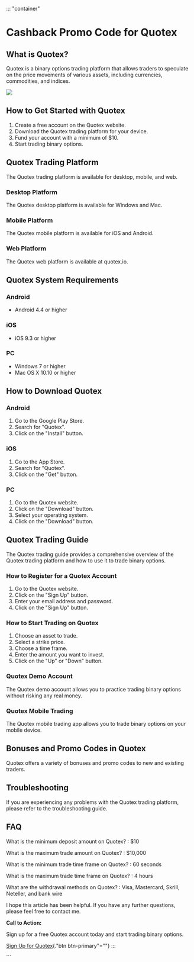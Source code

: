 ::: \"container\"
# Cashback Promo Code for Quotex

## What is Quotex?

Quotex is a binary options trading platform that allows traders to
speculate on the price movements of various assets, including
currencies, commodities, and indices.

[![](https://static.quotex.io/files/4_en/300_250.jpg)](https://traff.sbs/brokerqxlid)

## How to Get Started with Quotex

1.  Create a free account on the Quotex website.
2.  Download the Quotex trading platform for your device.
3.  Fund your account with a minimum of \$10.
4.  Start trading binary options.

## Quotex Trading Platform

The Quotex trading platform is available for desktop, mobile, and web.

### Desktop Platform

The Quotex desktop platform is available for Windows and Mac.

### Mobile Platform

The Quotex mobile platform is available for iOS and Android.

### Web Platform

The Quotex web platform is available at quotex.io.

## Quotex System Requirements

### Android

-   Android 4.4 or higher

### iOS

-   iOS 9.3 or higher

### PC

-   Windows 7 or higher
-   Mac OS X 10.10 or higher

## How to Download Quotex

### Android

1.  Go to the Google Play Store.
2.  Search for "Quotex".
3.  Click on the "Install" button.

### iOS

1.  Go to the App Store.
2.  Search for "Quotex".
3.  Click on the "Get" button.

### PC

1.  Go to the Quotex website.
2.  Click on the "Download" button.
3.  Select your operating system.
4.  Click on the "Download" button.

## Quotex Trading Guide

The Quotex trading guide provides a comprehensive overview of the Quotex
trading platform and how to use it to trade binary options.

### How to Register for a Quotex Account

1.  Go to the Quotex website.
2.  Click on the "Sign Up" button.
3.  Enter your email address and password.
4.  Click on the "Sign Up" button.

### How to Start Trading on Quotex

1.  Choose an asset to trade.
2.  Select a strike price.
3.  Choose a time frame.
4.  Enter the amount you want to invest.
5.  Click on the "Up" or "Down" button.

### Quotex Demo Account

The Quotex demo account allows you to practice trading binary options
without risking any real money.

### Quotex Mobile Trading

The Quotex mobile trading app allows you to trade binary options on your
mobile device.

## Bonuses and Promo Codes in Quotex

Quotex offers a variety of bonuses and promo codes to new and existing
traders.

## Troubleshooting

If you are experiencing any problems with the Quotex trading platform,
please refer to the troubleshooting guide.

## FAQ

What is the minimum deposit amount on Quotex?
:   \$10

What is the maximum trade amount on Quotex?
:   \$10,000

What is the minimum trade time frame on Quotex?
:   60 seconds

What is the maximum trade time frame on Quotex?
:   4 hours

What are the withdrawal methods on Quotex?
:   Visa, Mastercard, Skrill, Neteller, and bank wire

I hope this article has been helpful. If you have any further questions,
please feel free to contact me.

**Call to Action:**

Sign up for a free Quotex account today and start trading binary
options.

[Sign Up for Quotex](\%22https://traff.sbs/brokerqxsignup\%22){."btn
btn-primary"=""}
:::

\`\`\`

